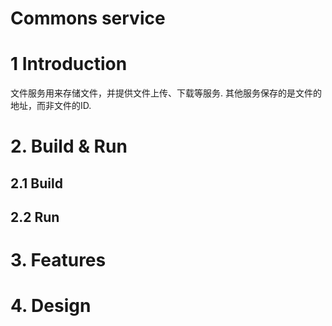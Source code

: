 
# Commons service


# 1 Introduction
文件服务用来存储文件，并提供文件上传、下载等服务. 其他服务保存的是文件的地址，而非文件的ID.

# 2. Build & Run
## 2.1 Build

## 2.2 Run

# 3. Features

# 4. Design


